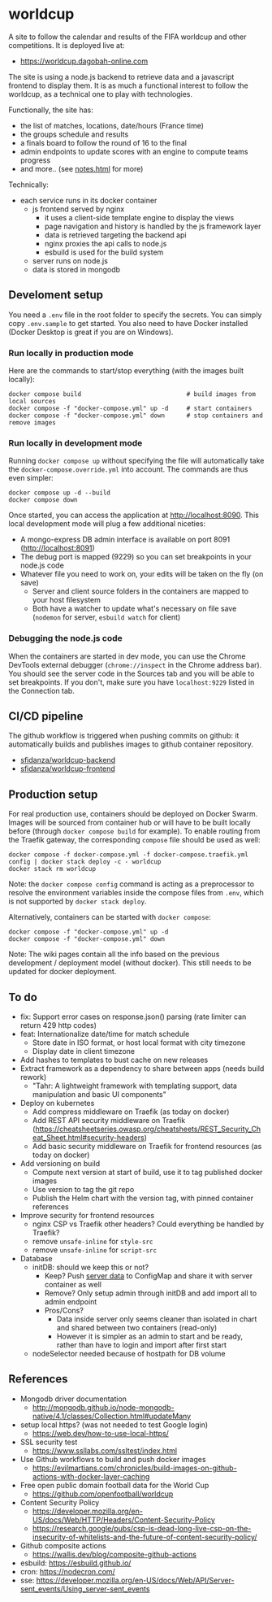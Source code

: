 # worldcup

A site to follow the calendar and results of the FIFA worldcup and other competitions. It is deployed live at:

- <https://worldcup.dagobah-online.com>

The site is using a node.js backend to retrieve data and a javascript frontend to display them. It is as much a functional interest to follow the worldcup, as a technical one to play with technologies.

Functionally, the site has:

- the list of matches, locations, date/hours (France time)
- the groups schedule and results
- a finals board to follow the round of 16 to the final
- admin endpoints to update scores with an engine to compute teams progress
- and more.. (see [notes.html](./client/src/templates/notes.html) for more)

Technically:

- each service runs in its docker container
  - js frontend served by nginx
    - it uses a client-side template engine to display the views
    - page navigation and history is handled by the js framework layer
    - data is retrieved targeting the backend api
    - nginx proxies the api calls to node.js
    - esbuild is used for the build system
  - server runs on node.js
  - data is stored in mongodb

## Develoment setup

You need a `.env` file in the root folder to specify the secrets. You can simply copy `.env.sample` to get started. You also need to have Docker installed (Docker Desktop is great if you are on Windows).

### Run locally in production mode

Here are the commands to start/stop everything (with the images built locally):

    docker compose build                             # build images from local sources
    docker compose -f "docker-compose.yml" up -d     # start containers
    docker compose -f "docker-compose.yml" down      # stop containers and remove images

### Run locally in development mode

Running `docker compose up` without specifying the file will automatically take the `docker-compose.override.yml` into account. The commands are thus even simpler:

    docker compose up -d --build
    docker compose down

Once started, you can access the application at <http://localhost:8090>. This local development mode will plug a few additional niceties:

- A mongo-express DB admin interface is available on port 8091 (<http://localhost:8091>)
- The debug port is mapped (9229) so you can set breakpoints in your node.js code
- Whatever file you need to work on, your edits will be taken on the fly (on save)
  - Server and client source folders in the containers are mapped to your host filesystem
  - Both have a watcher to update what's necessary on file save (`nodemon` for server, `esbuild watch` for client)

### Debugging the node.js code

When the containers are started in dev mode, you can use the Chrome DevTools external debugger (`chrome://inspect` in the Chrome address bar). You should see the server code in the Sources tab and you will be able to set breakpoints. If you don't, make sure you have `localhost:9229` listed in the Connection tab.

## CI/CD pipeline

The github workflow is triggered when pushing commits on github: it automatically builds and publishes images to github container repository.

- [sfidanza/worldcup-backend](https://github.com/sfidanza/worldcup/pkgs/container/worldcup-backend)
- [sfidanza/worldcup-frontend](https://github.com/sfidanza/worldcup/pkgs/container/worldcup-frontend)

## Production setup

For real production use, containers should be deployed on Docker Swarm. Images will be sourced from container hub or will have to be built locally before (through `docker compose build` for example). To enable routing from the Traefik gateway, the corresponding `compose` file should be used as well:

    docker compose -f docker-compose.yml -f docker-compose.traefik.yml config | docker stack deploy -c - worldcup
    docker stack rm worldcup

Note: the `docker compose config` command is acting as a preprocessor to resolve the environment variables inside the compose files from `.env`, which is not supported by `docker stack deploy`.

Alternatively, containers can be started with `docker compose`:

    docker compose -f "docker-compose.yml" up -d
    docker compose -f "docker-compose.yml" down

Note: The wiki pages contain all the info based on the previous development / deployment model (without docker). This still needs to be updated for docker deployment.

## To do

- fix: Support error cases on response.json() parsing (rate limiter can return 429 http codes)
- feat: Internationalize date/time for match schedule
  - Store date in ISO format, or host local format with city timezone
  - Display date in client timezone
- Add hashes to templates to bust cache on new releases
- Extract framework as a dependency to share between apps (needs build rework)
  - "Tahr: A lightweight framework with templating support, data manipulation and basic UI components"
- Deploy on kubernetes
  - Add compress middleware on Traefik (as today on docker)
  - Add REST API security middleware on Traefik (<https://cheatsheetseries.owasp.org/cheatsheets/REST_Security_Cheat_Sheet.html#security-headers>)
  - Add basic security middleware on Traefik for frontend resources (as today on docker)
- Add versioning on build
  - Compute next version at start of build, use it to tag published docker images
  - Use version to tag the git repo
  - Publish the Helm chart with the version tag, with pinned container references
- Improve security for frontend resources
  - nginx CSP vs Traefik other headers? Could everything be handled by Traefik?
  - remove `unsafe-inline` for `style-src`
  - remove `unsafe-inline` for `script-src`
- Database
  - initDB: should we keep this or not?
    - Keep? Push [server data](server/src/admin/data/) to ConfigMap and share it with server container as well
    - Remove? Only setup admin through initDB and add import all to admin endpoint
    - Pros/Cons?
      - Data inside server only seems cleaner than isolated in chart and shared between two containers (read-only)
      - However it is simpler as an admin to start and be ready, rather than have to login and import after first start
  - nodeSelector needed because of hostpath for DB volume


## References

- Mongodb driver documentation
  - <http://mongodb.github.io/node-mongodb-native/4.1/classes/Collection.html#updateMany>
- setup local https? (was not needed to test Google login)
  - <https://web.dev/how-to-use-local-https/>
- SSL security test
  - <https://www.ssllabs.com/ssltest/index.html>
- Use Github workflows to build and push docker images
  - <https://evilmartians.com/chronicles/build-images-on-github-actions-with-docker-layer-caching>
- Free open public domain football data for the World Cup
  - <https://github.com/openfootball/worldcup>
- Content Security Policy
  - <https://developer.mozilla.org/en-US/docs/Web/HTTP/Headers/Content-Security-Policy>
  - <https://research.google/pubs/csp-is-dead-long-live-csp-on-the-insecurity-of-whitelists-and-the-future-of-content-security-policy/>
- Github composite actions
  - <https://wallis.dev/blog/composite-github-actions>
- esbuild: <https://esbuild.github.io/>
- cron: <https://nodecron.com/>
- sse: <https://developer.mozilla.org/en-US/docs/Web/API/Server-sent_events/Using_server-sent_events>

